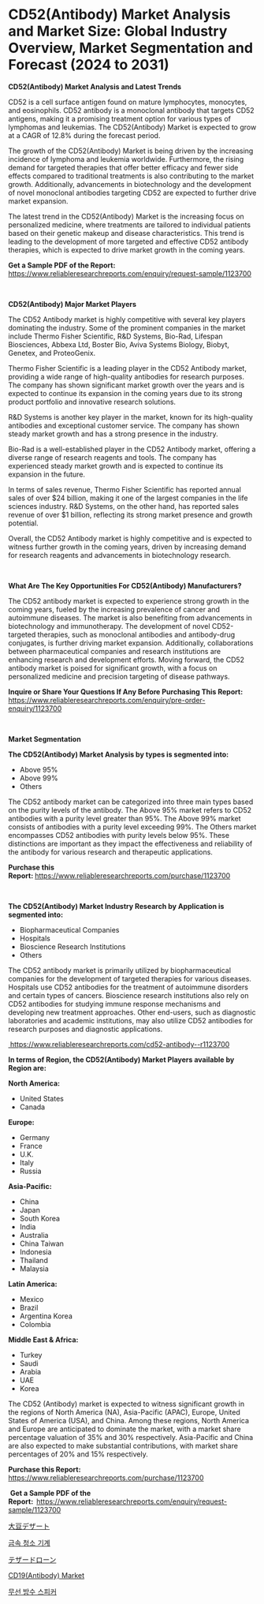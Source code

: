 <p><h1>CD52(Antibody) Market Analysis and Market Size: Global Industry Overview, Market Segmentation and Forecast (2024 to 2031)</h1></p><p><strong>CD52(Antibody) Market Analysis and Latest Trends</strong></p>
<p><p>CD52 is a cell surface antigen found on mature lymphocytes, monocytes, and eosinophils. CD52 antibody is a monoclonal antibody that targets CD52 antigens, making it a promising treatment option for various types of lymphomas and leukemias. The CD52(Antibody) Market is expected to grow at a CAGR of 12.8% during the forecast period.</p><p>The growth of the CD52(Antibody) Market is being driven by the increasing incidence of lymphoma and leukemia worldwide. Furthermore, the rising demand for targeted therapies that offer better efficacy and fewer side effects compared to traditional treatments is also contributing to the market growth. Additionally, advancements in biotechnology and the development of novel monoclonal antibodies targeting CD52 are expected to further drive market expansion.</p><p>The latest trend in the CD52(Antibody) Market is the increasing focus on personalized medicine, where treatments are tailored to individual patients based on their genetic makeup and disease characteristics. This trend is leading to the development of more targeted and effective CD52 antibody therapies, which is expected to drive market growth in the coming years.</p></p>
<p><strong>Get a Sample PDF of the Report:&nbsp;</strong> <a href="https://www.reliableresearchreports.com/enquiry/request-sample/1123700">https://www.reliableresearchreports.com/enquiry/request-sample/1123700</a></p>
<p>&nbsp;</p>
<p><strong>CD52(Antibody) Major Market Players</strong></p>
<p><p>The CD52 Antibody market is highly competitive with several key players dominating the industry. Some of the prominent companies in the market include Thermo Fisher Scientific, R&D Systems, Bio-Rad, Lifespan Biosciences, Abbexa Ltd, Boster Bio, Aviva Systems Biology, Biobyt, Genetex, and ProteoGenix.</p><p>Thermo Fisher Scientific is a leading player in the CD52 Antibody market, providing a wide range of high-quality antibodies for research purposes. The company has shown significant market growth over the years and is expected to continue its expansion in the coming years due to its strong product portfolio and innovative research solutions.</p><p>R&D Systems is another key player in the market, known for its high-quality antibodies and exceptional customer service. The company has shown steady market growth and has a strong presence in the industry.</p><p>Bio-Rad is a well-established player in the CD52 Antibody market, offering a diverse range of research reagents and tools. The company has experienced steady market growth and is expected to continue its expansion in the future.</p><p>In terms of sales revenue, Thermo Fisher Scientific has reported annual sales of over $24 billion, making it one of the largest companies in the life sciences industry. R&D Systems, on the other hand, has reported sales revenue of over $1 billion, reflecting its strong market presence and growth potential.</p><p>Overall, the CD52 Antibody market is highly competitive and is expected to witness further growth in the coming years, driven by increasing demand for research reagents and advancements in biotechnology research.</p></p>
<p>&nbsp;</p>
<p><strong>What Are The Key Opportunities For CD52(Antibody) Manufacturers?</strong></p>
<p><p>The CD52 antibody market is expected to experience strong growth in the coming years, fueled by the increasing prevalence of cancer and autoimmune diseases. The market is also benefiting from advancements in biotechnology and immunotherapy. The development of novel CD52-targeted therapies, such as monoclonal antibodies and antibody-drug conjugates, is further driving market expansion. Additionally, collaborations between pharmaceutical companies and research institutions are enhancing research and development efforts. Moving forward, the CD52 antibody market is poised for significant growth, with a focus on personalized medicine and precision targeting of disease pathways.</p></p>
<p><strong>Inquire or Share Your Questions If Any Before Purchasing This Report:</strong> <a href="https://www.reliableresearchreports.com/enquiry/pre-order-enquiry/1123700">https://www.reliableresearchreports.com/enquiry/pre-order-enquiry/1123700</a></p>
<p>&nbsp;</p>
<p><strong>Market Segmentation</strong></p>
<p><strong>The CD52(Antibody) Market Analysis by types is segmented into:</strong></p>
<p><ul><li>Above 95%</li><li>Above 99%</li><li>Others</li></ul></p>
<p><p>The CD52 antibody market can be categorized into three main types based on the purity levels of the antibody. The Above 95% market refers to CD52 antibodies with a purity level greater than 95%. The Above 99% market consists of antibodies with a purity level exceeding 99%. The Others market encompasses CD52 antibodies with purity levels below 95%. These distinctions are important as they impact the effectiveness and reliability of the antibody for various research and therapeutic applications.</p></p>
<p><strong>Purchase this Report:&nbsp;</strong><a href="https://www.reliableresearchreports.com/purchase/1123700">https://www.reliableresearchreports.com/purchase/1123700</a></p>
<p>&nbsp;</p>
<p><strong>The CD52(Antibody) Market Industry Research by Application is segmented into:</strong></p>
<p><ul><li>Biopharmaceutical Companies</li><li>Hospitals</li><li>Bioscience Research Institutions</li><li>Others</li></ul></p>
<p><p>The CD52 antibody market is primarily utilized by biopharmaceutical companies for the development of targeted therapies for various diseases. Hospitals use CD52 antibodies for the treatment of autoimmune disorders and certain types of cancers. Bioscience research institutions also rely on CD52 antibodies for studying immune response mechanisms and developing new treatment approaches. Other end-users, such as diagnostic laboratories and academic institutions, may also utilize CD52 antibodies for research purposes and diagnostic applications.</p></p>
<p><a href="https://www.reliableresearchreports.com/cd52-antibody--r1123700">&nbsp;https://www.reliableresearchreports.com/cd52-antibody--r1123700</a></p>
<p><strong>In terms of Region, the CD52(Antibody) Market Players available by Region are:</strong></p>
<p>
    <p> <strong> North America: </strong>
        <ul>
            <li>United States</li>
            <li>Canada</li>
        </ul>
        </p> 
    <p> <strong> Europe: </strong>
        <ul>
            <li>Germany</li>
            <li>France</li>
            <li>U.K.</li>
            <li>Italy</li>
            <li>Russia</li>
        </ul>
        </p> 
    <p> <strong> Asia-Pacific: </strong>
        <ul>
            <li>China</li>
            <li>Japan</li>
            <li>South Korea</li>
            <li>India</li>
            <li>Australia</li>
            <li>China Taiwan</li>
            <li>Indonesia</li>
            <li>Thailand</li>
            <li>Malaysia</li>
        </ul>
        </p> 
    <p> <strong> Latin America: </strong>
        <ul>
            <li>Mexico</li>
            <li>Brazil</li>
            <li>Argentina Korea</li>
            <li>Colombia</li>
        </ul>
        </p> 
    <p> <strong> Middle East & Africa: </strong>
        <ul>
            <li>Turkey</li>
            <li>Saudi</li>
            <li>Arabia</li>
            <li>UAE</li>
            <li>Korea</li>
        </ul>
    </p>
    </p>
<p><p>The CD52 (Antibody) market is expected to witness significant growth in the regions of North America (NA), Asia-Pacific (APAC), Europe, United States of America (USA), and China. Among these regions, North America and Europe are anticipated to dominate the market, with a market share percentage valuation of 35% and 30% respectively. Asia-Pacific and China are also expected to make substantial contributions, with market share percentages of 20% and 15% respectively.</p></p>
<p><strong>Purchase this Report: </strong><a href="https://www.reliableresearchreports.com/purchase/1123700">https://www.reliableresearchreports.com/purchase/1123700</a></p>
<p>&nbsp;<strong>Get a Sample PDF of the Report:&nbsp;&nbsp;</strong><a href="https://www.reliableresearchreports.com/enquiry/request-sample/1123700">https://www.reliableresearchreports.com/enquiry/request-sample/1123700</a></p>
<p><strong></strong></p>
<p><p><a href="https://medium.com/@jonathandavies84/%E5%A4%A7%E8%B1%86%E3%83%87%E3%82%B6%E3%83%BC%E3%83%88%E5%B8%82%E5%A0%B4%E3%81%AE%E3%82%B7%E3%82%A7%E3%82%A2%E3%81%AE%E9%80%B2%E5%8C%96%E3%81%A8%E5%B8%82%E5%A0%B4%E6%88%90%E9%95%B7%E3%83%88%E3%83%AC%E3%83%B3%E3%83%892024%E5%B9%B4%E3%81%8B%E3%82%892031%E5%B9%B4%E3%81%BE%E3%81%A7-f09a5db991cc">大豆デザート</a></p><p><a href="https://github.com/BrettWeberrt8767765/Market-Research-Report-List-1/blob/main/338670143350.md">금속 청소 기계</a></p><p><a href="https://medium.com/@diegomoen2016/%E3%83%86%E3%82%B6%E3%83%BC%E4%BB%98%E3%81%8D%E3%83%89%E3%83%AD%E3%83%BC%E3%83%B3%E3%81%AE%E5%B8%82%E5%A0%B4%E8%A6%8F%E6%A8%A1-%E5%B8%82%E5%A0%B4%E5%B1%95%E6%9C%9B%E3%81%A8%E5%B8%82%E5%A0%B4%E4%BA%88%E6%B8%AC-2024%E5%B9%B4%E3%81%8B%E3%82%892031%E5%B9%B4%E3%81%BE%E3%81%A7-5f0fbfcf75b0">テザードローン</a></p><p><a href="https://github.com/yoshih12/Market-Research-Report-List-3/blob/main/cd19antibody-market.md">CD19(Antibody) Market</a></p><p><a href="https://github.com/camron674/Market-Research-Report-List-1/blob/main/119190343351.md">무선 방수 스피커</a></p></p>